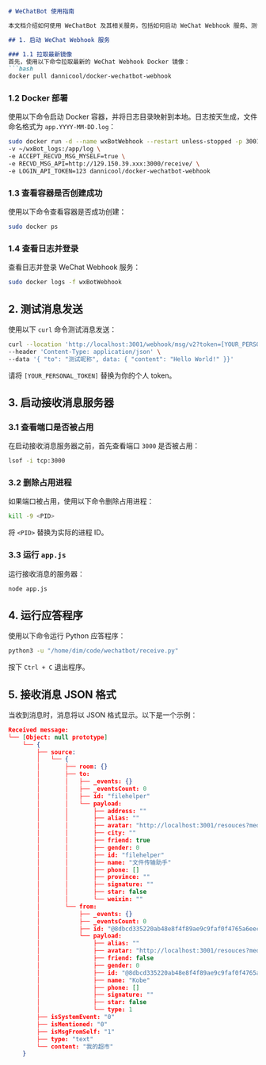 ```markdown
# WeChatBot 使用指南

本文档介绍如何使用 WeChatBot 及其相关服务，包括如何启动 WeChat Webhook 服务、测试消息发送、启动消息接收服务器、运行应答程序以及接收消息的 JSON 格式。

## 1. 启动 WeChat Webhook 服务

### 1.1 拉取最新镜像
首先，使用以下命令拉取最新的 WeChat Webhook Docker 镜像：
```bash
docker pull dannicool/docker-wechatbot-webhook
```

### 1.2 Docker 部署
使用以下命令启动 Docker 容器，并将日志目录映射到本地。日志按天生成，文件命名格式为 `app.YYYY-MM-DD.log`：
```bash
sudo docker run -d --name wxBotWebhook --restart unless-stopped -p 3001:3001 \
-v ~/wxBot_logs:/app/log \
-e ACCEPT_RECVD_MSG_MYSELF=true \
-e RECVD_MSG_API=http://129.150.39.xxx:3000/receive/ \
-e LOGIN_API_TOKEN=123 dannicool/docker-wechatbot-webhook
```

### 1.3 查看容器是否创建成功
使用以下命令查看容器是否成功创建：
```bash
sudo docker ps
```

### 1.4 查看日志并登录
查看日志并登录 WeChat Webhook 服务：
```bash
sudo docker logs -f wxBotWebhook
```

## 2. 测试消息发送

使用以下 `curl` 命令测试消息发送：
```bash
curl --location 'http://localhost:3001/webhook/msg/v2?token=[YOUR_PERSONAL_TOKEN]' \
--header 'Content-Type: application/json' \
--data '{ "to": "测试昵称", data: { "content": "Hello World!" }}'
```
请将 `[YOUR_PERSONAL_TOKEN]` 替换为你的个人 token。

## 3. 启动接收消息服务器

### 3.1 查看端口是否被占用
在启动接收消息服务器之前，首先查看端口 `3000` 是否被占用：
```bash
lsof -i tcp:3000
```

### 3.2 删除占用进程
如果端口被占用，使用以下命令删除占用进程：
```bash
kill -9 <PID>
```
将 `<PID>` 替换为实际的进程 ID。

### 3.3 运行 `app.js`
运行接收消息的服务器：
```bash
node app.js
```

## 4. 运行应答程序

使用以下命令运行 Python 应答程序：
```bash
python3 -u "/home/dim/code/wechatbot/receive.py"
```
按下 `Ctrl + C` 退出程序。

## 5. 接收消息 JSON 格式

当收到消息时，消息将以 JSON 格式显示。以下是一个示例：

```json
Received message:
└── [Object: null prototype]
    └── {
        ├── source: 
        │   └── {
        │       ├── room: {}
        │       ├── to: 
        │       │   ├── _events: {}
        │       │   ├── _eventsCount: 0
        │       │   ├── id: "filehelper"
        │       │   └── payload: 
        │       │       ├── address: ""
        │       │       ├── alias: ""
        │       │       ├── avatar: "http://localhost:3001/resouces?media=%2Fcgi-bin%2Fmmwebwx-bin%2Fwebwxgeticon%3Fseq%3D831630031%26username%3Dfilehelper%26skey%3D%40crypt_ff7c48e2_7e72937d384ca333e3d63b2c15a33f73"
        │       │       ├── city: ""
        │       │       ├── friend: true
        │       │       ├── gender: 0
        │       │       ├── id: "filehelper"
        │       │       ├── name: "文件传输助手"
        │       │       ├── phone: []
        │       │       ├── province: ""
        │       │       ├── signature: ""
        │       │       ├── star: false
        │       │       └── weixin: ""
        │       └── from: 
        │           ├── _events: {}
        │           ├── _eventsCount: 0
        │           ├── id: "@8dbcd335220ab48e8f4f89ae9c9faf0f4765a6eec23a03505cecba9675af0a36"
        │           └── payload: 
        │               ├── alias: ""
        │               ├── avatar: "http://localhost:3001/resouces?media=%2Fcgi-bin%2Fmmwebwx-bin%2Fwebwxgeticon%3Fseq%3D1846417495%26username%3D%408dbcd335220ab48e8f4f89ae9c9faf0f4765a6eec23a03505cecba9675af0a36%26skey%3D%40crypt_ff7c48e2_6a51a5300447fadb37147f0374293e67"
        │               ├── friend: false
        │               ├── gender: 0
        │               ├── id: "@8dbcd335220ab48e8f4f89ae9c9faf0f4765a6eec23a03505cecba9675af0a36"
        │               ├── name: "Kobe"
        │               ├── phone: []
        │               ├── signature: ""
        │               ├── star: false
        │               └── type: 1
        ├── isSystemEvent: "0"
        ├── isMentioned: "0"
        ├── isMsgFromSelf: "1"
        ├── type: "text"
        └── content: "我的超市"
    }
```
```